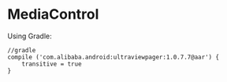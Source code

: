 # MediaControl

Using Gradle:

```
//gradle
compile ('com.alibaba.android:ultraviewpager:1.0.7.7@aar') {
	transitive = true
}
```
